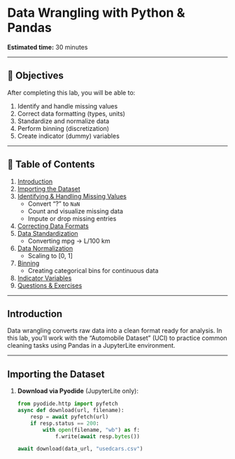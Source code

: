 # Data Wrangling with Python & Pandas

**Estimated time:** 30 minutes

---

## 📝 Objectives

After completing this lab, you will be able to:

1. Identify and handle missing values  
2. Correct data formatting (types, units)  
3. Standardize and normalize data  
4. Perform binning (discretization)  
5. Create indicator (dummy) variables  

---

## 📑 Table of Contents

1. [Introduction](#introduction)  
2. [Importing the Dataset](#importing-the-dataset)  
3. [Identifying & Handling Missing Values](#identifying--handling-missing-values)  
   - Convert “?” to `NaN`  
   - Count and visualize missing data  
   - Impute or drop missing entries  
4. [Correcting Data Formats](#correcting-data-formats)  
5. [Data Standardization](#data-standardization)  
   - Converting mpg → L/100 km  
6. [Data Normalization](#data-normalization)  
   - Scaling to [0, 1]  
7. [Binning](#binning)  
   - Creating categorical bins for continuous data  
8. [Indicator Variables](#indicator-variables)  
9. [Questions & Exercises](#questions--exercises)  

---

## Introduction

Data wrangling converts raw data into a clean format ready for analysis. In this lab, you’ll work with the “Automobile Dataset” (UCI) to practice common cleaning tasks using Pandas in a JupyterLite environment.

---

## Importing the Dataset

1. **Download via Pyodide** (JupyterLite only):
   ```python
   from pyodide.http import pyfetch
   async def download(url, filename):
       resp = await pyfetch(url)
       if resp.status == 200:
           with open(filename, "wb") as f:
               f.write(await resp.bytes())

   await download(data_url, "usedcars.csv")
